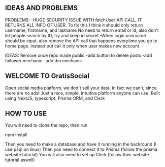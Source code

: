 ## IDEAS AND PROBLEMS

PROBLEMS:
-HUGE SECURITY ISSUE WITH fetchUser API CALL, IT RETURNS ALL INFO OF USER.
To fix this I think it should only return username, firstname, and lastname
No need to return email or id, also don't let people search by ID, try and keep id secret
-When login username should be input. also remove the API call that happens everytime you go to home page. instead put call it
only when user makes new account

IDEAS: Remove once repo made public
-add button to delete posts
-add follower mechanic
-add dm mechanic

## WELCOME TO GratisSocial

Open social media platform, we don't sell your data, in fact we can't, since there are no ads! Just a
nice, simple, intuitive platform anyone can use.
Built using NextJS, typescript, Prisma ORM, and Clerk

## HOW TO USE

You will need to clone the repo, then run

npm install

Then you need to make a database and have it running in the backround (I use psql on linux)
Then you need to connect it to Prisma (follow the prisma website tutorial)
You will also need to set up Clerk (follow their website tutorial aswell)
